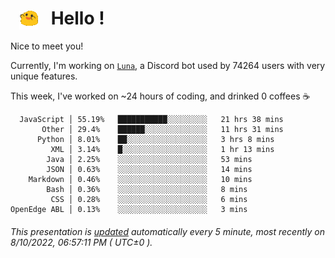 <h1>   <img src="./spoinky.gif" style="vertical-align:middle;" width="30px">   Hello ! </h1>

Nice to meet you!

Currently, I'm working on <a href='https://github.com/Asgarrrr/Luna'>`Luna`</a>, a Discord bot used by 74264 users with very unique features.

This week, I've worked on ~24 hours of coding, and drinked 0 coffees ☕

```
  JavaScript │ 55.19%   ███████████░░░░░░░░░   21 hrs 38 mins
       Other │ 29.4%    ██████░░░░░░░░░░░░░░   11 hrs 31 mins
      Python │ 8.01%    ██░░░░░░░░░░░░░░░░░░   3 hrs 8 mins
         XML │ 3.14%    █░░░░░░░░░░░░░░░░░░░   1 hr 13 mins
        Java │ 2.25%    ░░░░░░░░░░░░░░░░░░░░   53 mins
        JSON │ 0.63%    ░░░░░░░░░░░░░░░░░░░░   14 mins
    Markdown │ 0.46%    ░░░░░░░░░░░░░░░░░░░░   10 mins
        Bash │ 0.36%    ░░░░░░░░░░░░░░░░░░░░   8 mins
         CSS │ 0.28%    ░░░░░░░░░░░░░░░░░░░░   6 mins
OpenEdge ABL │ 0.13%    ░░░░░░░░░░░░░░░░░░░░   3 mins
```

###### This presentation is [updated](https://github.com/Asgarrrr) automatically every 5 minute, most recently on 8/10/2022, 06:57:11 PM ( UTC±0 ).